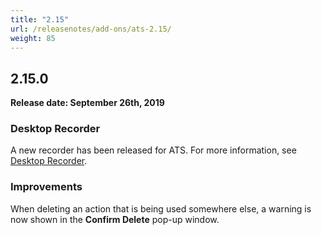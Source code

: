 ```yaml
---
title: "2.15"
url: /releasenotes/add-ons/ats-2.15/
weight: 85
---
```


## 2.15.0

**Release date: September 26th, 2019**

### Desktop Recorder

A new recorder has been released for ATS. For more information, see [Desktop Recorder](/addons/ats-addon/rg-ats/v2/rg-two-recorder/).

### Improvements

When deleting an action that is being used somewhere else, a warning is now shown in the **Confirm Delete** pop-up window.
